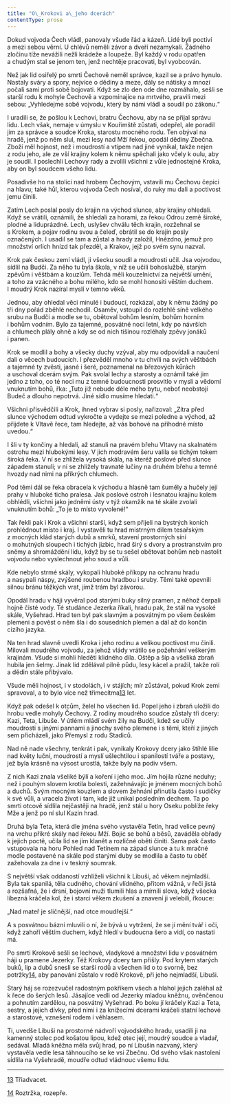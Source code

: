 ```yaml
---
title: "O\_Krokovi a\_jeho dcerách"
contentType: prose
---
```


Dokud vojvoda Čech vládl, panovaly všude řád a kázeň. Lidé byli poctiví a mezi sebou věrní. U chlévů neměli závor a dveří nezamykali. Žádného zločinu tíže nevážili nežli krádeže a loupeže. Byl každý v rodu opatřen a chudým stal se jenom ten, jenž nechtěje pracovati, byl vyobcován.

Než jak lid osiřelý po smrti Čechově neměl správce, kazil se a právo hynulo. Nastaly sváry a spory, nejvíce o dědiny a meze, dály se nátisky a mnozí počali sami proti sobě bojovati. Když se zlo den ode dne rozmáhalo, sešli se starší rodu k mohyle Čechově a vzpomínajíce na mrtvého, pravili mezi sebou: „Vyhledejme sobě vojvodu, který by námi vládl a soudil po zákonu.“

I uradili se, že pošlou k Lechovi, bratru Čechovu, aby na se přijal správu lidu. Lech však, nemaje v úmyslu v Kouřimště zůstati, odepřel, ale poradil jim za správce a soudce Kroka, starostu mocného rodu. Ten obýval na hradě, jenž po něm slul, mezi lesy nad Mží řekou, opodál dědiny Zbečna. Zboží měl hojnost, než i moudrostí a vtipem nad jiné vynikal, takže nejen z rodu jeho, ale ze vší krajiny kolem k němu spěchali jako včely k oulu, aby je soudil. I poslechli Lechovy rady a zvolili všichni z vůle jednostejné Kroka, aby on byl soudcem všeho lidu.

Posadivše ho na stolici nad hrobem Čechovým, vstavili mu Čechovu čepici na hlavu; také hůl, kterou vojvoda Čech nosíval, do ruky mu dali a poctivost jemu činili.

Zatím Lech poslal posly do krajin na východ slunce, aby krajiny ohledali. Když se vrátili, oznámili, že shledali za horami, za řekou Odrou země široké, plodné a liduprázdné. Lech, uslyšev chválu těch krajin, rozžehnal se s Krokem, a pojav rodinu svou a čeleď, obrátil se do krajin posly označených. I usadil se tam a zůstal a hrady založil, Hnězdno, jemuž pro množství orlích hnízd tak přezděl, a Krakov, jejž po svém synu nazval.

Krok pak českou zemí vládl, ji všecku soudil a moudrosti učil. Jsa vojvodou, sídlil na Budči. Za něho tu byla škola, v níž se učili bohoslužbě, starým zpěvům i věštbám a kouzlům. Tehdá měli kouzelnictví za největší umění, a toho za vzácného a bohu milého, kdo se mohl honositi věštím duchem. I moudrý Krok nazíral myslí v temno věků.

Jednou, aby ohledal věci minulé i budoucí, rozkázal, aby k němu žádný po tři dny pořád zběhlé nechodil. Osaměv, vstoupil do rozlehlé síně velkého srubu na Budči a modle se tu, obětoval bohům lesním, bohům horním i bohům vodním. Bylo za tajemné, posvátné noci letní, kdy po návrších a chlumech plály ohně a kdy se od nich tišinou rozléhaly zpěvy jonáků i panen.

Krok se modlil a bohy a všecky duchy vzýval, aby mu odpovídali a naučení dali o věcech budoucích. I přezvěděl mnoho v tu chvíli na svých věštbách a tajemné ty zvěsti, jasné i šeré, poznamenal na březových kůrách a uschoval dcerám svým. Pak svolal lechy a starosty a oznámil také jim jedno z toho, co té noci mu z temné budoucnosti prosvitlo v mysli a vědomí vnuknutím bohů, řka: „Tuto již nebude déle mého bytu, neboť neobstojí Budeč a dlouho nepotrvá. Jiné sídlo musíme hledati.“

Všichni přisvědčili a Krok, ihned vybrav si posly, nařizoval: „Zítra před slunce východem odtud vykročte a vydejte se mezi poledne a východ, až přijdete k Vltavě řece, tam hledejte, až vás bohové na příhodné místo uvedou.“

I šli v ty končiny a hledali, až stanuli na pravém břehu Vltavy na skalnatém ostrohu mezi hlubokými lesy. V jich modravém šeru valila se tichým tokem široká řeka. V ní se zhlížela vysoká skála, na kteréž poslové před slunce západem stanuli; v ní se zhlížely travnaté lučiny na druhém břehu a temné hvozdy nad nimi na příkrých chlumech.

Pod těmi dál se řeka obracela k východu a hlasně tam šuměly a hučely její prahy v hluboké ticho pralesa. Jak poslové ostroh i lesnatou krajinu kolem obhlédli, všichni jako jedněmi ústy v týž okamžik na té skále zvolali vnuknutím bohů: „To je to místo vyvolené!“

Tak řekli pak i Krok a všichni starší, když sem přijeli na bystrých koních prohlédnout místo i kraj. I vystavěli tu hrad mistrným dílem tesařským z mocných klád starých dubů a smrků, stavení prostorných síní o mohutných sloupech i tichých jizbic, hrad širý s dvory a prostranstvím pro sněmy a shromáždění lidu, když by se tu sešel obětovat bohům neb nastolit vojvodu nebo vyslechnout jeho soud a vůli.

Kde nebylo strmé skály, vykopali hluboké příkopy na ochranu hradu a nasypali náspy, zvýšené roubenou hradbou i sruby. Těmi také opevnili silnou bránu těžkých vrat, jimž trám byl závorou.

Opodál hradu v háji vyvěral pod starými buky silný pramen, z něhož čerpali hojně čisté vody. Té studánce Jezerka říkali, hradu pak, že stál na vysoké skále, Vyšehrad. Hrad ten byl pak slavným a posvátným po všem českém plemeni a pověst o něm šla i do sousedních plemen a dál až do končin cizího jazyka.

Na ten hrad slavně uvedli Kroka i jeho rodinu a velikou poctivost mu činili. Milovali moudrého vojvodu, za jehož vlády vrátilo se požehnání veškerým krajinám. Všude si mohli hleděti klidného díla. Oštěp a šíp a všeliká zbraň hubila jen šelmy. Jinak lid zdělával pilně půdu, lesy kácel a pražil, takže rolí a dědin stále přibývalo.

Všude měli hojnost, i v stodolách, i v stájích; mír zůstával, pokud Krok zemi spravoval, a to bylo více než třimecítma[13](./resources/undefined) let.

Když pak odešel k otcům, želel ho všechen lid. Popel jeho i zbraň uložili do hrobu vedle mohyly Čechovy. Z rodiny moudrého soudce zůstaly tři dcery: Kazi, Teta, Libuše. V útlém mládí svém žily na Budči, kdež se učily moudrosti s jinými pannami a jinochy svého plemene i s těmi, kteří z jiných sem přicházeli, jako Přemysl z rodu Stadiců.

Nad ně nade všechny, tenkrát i pak, vynikaly Krokovy dcery jako štíhlé lilie nad květy luční, moudrostí a myslí ušlechtilou i spanilostí tváře a postavy, jež byla krásně na výsost urostlá, takže byly na podiv všem.

Z nich Kazi znala všeliké býlí a koření i jeho moc. Jím hojila různé neduhy; než i pouhým slovem krotila bolesti, zažehnávajíc je jménem mocných bohů a duchů. Svým mocným kouzlem a slovem žehnání přinutila často i sudičky k své vůli, a vracela život i tam, kde již unikal posledním dechem. Ta po smrti otcově sídlila nejčastěji na hradě, jenž stál u hory Oseku poblíže řeky Mže a jenž po ní slul Kazin hrad.

Druhá byla Teta, která dle jména svého vystavěla Tetín, hrad velice pevný na vrchu příkré skály nad řekou Mží. Bojíc se bohů a běsů, zaváděla obřady k jejich poctě, učila lid se jim klanět a rozličné oběti činiti. Sama pak často vstupovala na horu Pohled nad Tetínem na západ slunce a tu k mračné modle postavené na skále pod starými duby se modlila a často tu oběť zažehovala za dne i v teskný soumrak.

S největší však oddaností vzhlíželi všichni k Libuši, ač věkem nejmladší. Byla tak spanilá, těla cudného, chování vlídného, přitom vážná, v řeči jistá a rozšafná, že i drsní, bojovní muži tlumili hlas a mírnili slova, když všecka líbezná kráčela kol, že i starci věkem zkušení a znavení ji velebili, řkouce:

„Nad mateř je sličnější, nad otce moudřejší.“

A s posvátnou bázní mluvili o ní, že bývá u vytržení, že se jí mění tvář i oči, když zahoří věštím duchem, když hledí v budoucna šero a vidí, co nastati má.

Po smrti Krokově sešli se lechové, vladykové a množství lidu v posvátném háji u pramene Jezerky. Též Krokovy dcery tam přišly. Pod krytem starých buků, lip a dubů snesli se starší rodů a všechen lid o to svorně, bez potržky[14](./resources/undefined), aby panování zůstalo v rodě Krokově, při jeho nejmladší, Libuši.

Starý háj se rozezvučel radostným pokřikem všech a hlahol jejich zaléhal až k řece do šerých lesů. Jásajíce vedli od Jezerky mladou kněžnu, ověnčenou a pohnutím zardělou, na posvátný Vyšehrad. Po boku jí kráčely Kazi a Teta, sestry, a jejich dívky, před nimi i za knížecími dcerami kráčeli statní lechové a starostové, vznešení rodem i věhlasem.

Ti, uvedše Libuši na prostorné nádvoří vojvodského hradu, usadili ji na kamenný stolec pod košatou lipou, kdež otec její, moudrý soudce a vladař, sedával. Mladá kněžna měla svůj hrad, po ní Libušín nazvaný, který vystavěla vedle lesa táhnoucího se ke vsi Zbečnu. Od svého však nastolení sídlila na Vyšehradě, moudře odtud vládnouc všemu lidu.

* * *

[13](./resources/undefined) Třiadvacet.

[14](./resources/undefined) Roztržka, rozepře.
